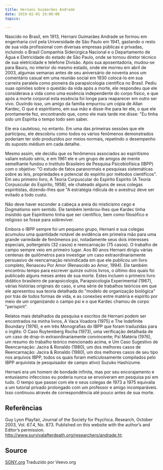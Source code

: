 ```yaml
---
title: Hernani Guimarães Andrade
date: 2019-02-01 19:00:00
topics: 

---
```


Nascido no Brasil, em 1913, Hernani Guimarães Andrade se formou em engenharia
civil pela Universidade de São Paulo em 1941, gastando o resto de sua vida
profissional com diversas empresas públicas e privadas, incluindo o Brasil
Companhia Siderúrgica Nacional e o Departamento de Água e Eletricidade do estado
de São Paulo, onde se tornou diretor técnico de sua eletricidade e telefone
Divisão. Após sua aposentadoria, mudou-se para Bauru, no interior do mesmo
estado, onde ele morreu em abril de 2003, algumas semanas antes de seu
aniversário de noventa anos um comentário casual em uma reunião social em 1930
colocá-lo em sua carreira paralela como pioneira da parapsicologia científica no
Brasil. Pediu suas opiniões sobre o questão da vida após a morte, ele respondeu
que ele considerava a vida como uma essência independente do corpo físico, e que
após a morte corporal esta essência foi longe para reaparecer em outro ser vivo.
Ouvindo isso, um amigo da família empurrou um cópia de Allan Kardec, O que é
espiritismo, em sua mão e disse-lhe para ler ele, o que ele prontamente fez,
encontrando que, como ele mais tarde me disse: "Eu tinha sido um Espírita o
tempo todo sem saber.

Ele era cauteloso, no entanto. Em uma das primeiras sessões que ele participou,
ele descobriu como todos os vários fenômenos demonstrados poderiam ter sido
produzidos por meios normais, repetindo o desempenho do suposto médium em cada
detalhe.

Mesmo assim, ele decidiu que os fenômenos associados ao espiritismo
valiam estudo sério, e em 1961 ele e um grupo de amigos de mente semelhante
fundou o Instituto Brasileiro de Pesquisa Psicobiofísica (IBPP) com o objetivo:
"O estudo de fatos paranormais e pesquisas sistemáticas sobre as leis,
propriedades e potencial do espírito por métodos científicos". Em seu primeiro
livro, A Teoria Corpuscular do Espírito Espirito (A Teoria Corpuscular do
Espírito, 1958), ele chateado alguns de seus colegas espiritistas, dizendo-lhes
que "A estratégia ridícula de o avestruz deve ser evitado a todo custo.

Não deve haver esconder a cabeça a areia do misticismo cego e Dogmatismo sem
sentido. Ele também lembrou-lhes que Kardec tinha insistido que Espiritismo
tinha que ser científico, bem como filosófico e religioso se fosse para
sobreviver.

Embora o IBPP sempre foi um pequeno grupo, Hernani e sua colegas
acumulou uma quantidade notável de evidência em primeira mão para uma grande
variedade de fenômenos psi, notadamente seus dois interesses especiais,
poltergeists (32 casos) e reencarnação (75 casos). O trabalho de campo sempre
veio em primeiro lugar. Aos 80 anos Hernani dirigiu várias centenas de
quilômetros para investigar um caso extraordinariamente persuasivo de
reencarnação reivindicada em que ele publicou um livro completo, Renasceu Por
Amor (Renascido ao Amor, 1994). Ele também encontrou tempo para escrever quinze
outros livros, o último dos quais foi publicado alguns meses antes de sua morte.
Estes incluem o primeiro livro didático brasileiro de parapsicologia,
Parapsicologia Experimental (1967), várias histórias originais do caso, e uma
série de trabalhos teóricos em que ele apresentou sua teoria detalhada do
"modelo de organização biológica" por trás de todos formas de vida, e as
conexões entre matéria e espírito por meio de um organizando o campo psi e o que
Kardec chamou de corpo "perispirit".

Relatos mais detalhados da pesquisa e escritos de Hernani podem ser encontrados
na minha livros, A Vaca Voadora (1975) e The Indefinite Boundary (1976), e em
três Monografias do IBPP que foram traduzidas para o inglês: O Caso Ruytemberg
Rocha (1973), uma verificação detalhada de um caso de drop-in
extraordinariamente convincente; Psi Matéria (1976), um resumo do trabalho
teórico mencionado acima, e Um Caso Sugestivo de Reencarnação: Jacira & Ronaldo
(1980), um dos melhores casos de Reencarnação: Jacira & Ronaldo (1980), um dos
melhores casos de seu tipo nos arquivos IBPP, todos os quais foram
meticulosamente compilados pelo IBPP arquivista (e pesquisador de campo ativo)
Suzuko Hashizume.

Hernani era um homem de bondade infinita, mas por seu encorajamento e entusiasmo
infeccioso eu poderia nunca se envolveram em pesquisa psi em tudo. O tempo que
passei com ele e seus colegas de 1973 a 1975 equivalia a um tutorial privado
prolongado com um professor e amigo incomparáveis. Isso continuou através de
correspondência até pouco antes de sua morte.

## Referências
Guy Lyon Playfair, Journal of the Society for Psychica.
Research, October 2003, Vol. 67.4, No. 873. Published on this website with the author’s and Editor’s permission.
http://www.survivalafterdeath.org/researchers/andrade.ht.

## Source
[SGNY.org](//sgny.org)
Traduzido por Veevo.org


